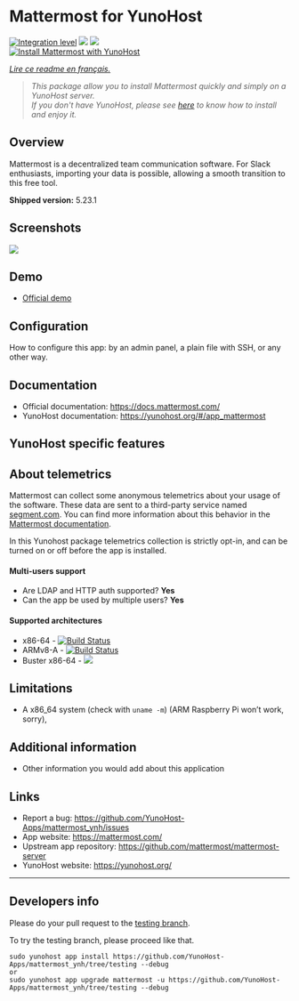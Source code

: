 # Mattermost for YunoHost

[![Integration level](https://dash.yunohost.org/integration/mattermost.svg)](https://dash.yunohost.org/appci/app/mattermost) ![](https://ci-apps.yunohost.org/ci/badges/mattermost.status.svg) ![](https://ci-apps.yunohost.org/ci/badges/mattermost.maintain.svg)   
[![Install Mattermost with YunoHost](https://install-app.yunohost.org/install-with-yunohost.png)](https://install-app.yunohost.org/?app=mattermost)

*[Lire ce readme en français.](./README_fr.md)*

> *This package allow you to install Mattermost quickly and simply on a YunoHost server.  
If you don't have YunoHost, please see [here](https://yunohost.org/#/install) to know how to install and enjoy it.*

## Overview

Mattermost is a decentralized team communication software. For Slack enthusiasts, importing your data is possible, allowing a smooth transition to this free tool.

**Shipped version:** 5.23.1

## Screenshots

![](https://user-images.githubusercontent.com/13119842/56807911-1bf66f00-67fe-11e9-9b7b-96ce9ceab645.png)

## Demo

* [Official demo](https://mattermost.com/demo/)

## Configuration

How to configure this app: by an admin panel, a plain file with SSH, or any other way.

## Documentation

 * Official documentation: https://docs.mattermost.com/
 * YunoHost documentation: https://yunohost.org/#/app_mattermost

## YunoHost specific features

## About telemetrics

Mattermost can collect some anonymous telemetrics about your usage of the software. These data are sent to a third-party service named [segment.com](https://segment.com/).
You can find more information about this behavior in the [Mattermost documentation](https://docs.mattermost.com/administration/telemetry.html).

In this Yunohost package telemetrics collection is strictly opt-in, and can be turned on or off before the app is installed.

#### Multi-users support

* Are LDAP and HTTP auth supported? **Yes**
* Can the app be used by multiple users? **Yes**

#### Supported architectures

* x86-64 - [![Build Status](https://ci-apps.yunohost.org/ci/logs/mattermost%20%28Apps%29.svg)](https://ci-apps.yunohost.org/ci/apps/mattermost/)
* ARMv8-A - [![Build Status](https://ci-apps-arm.yunohost.org/ci/logs/mattermost%20%28Apps%29.svg)](https://ci-apps-arm.yunohost.org/ci/apps/mattermost/)
* Buster x86-64 - [![](https://ci-buster.nohost.me/ci/logs/mattermost%20%28Apps%29.svg)](https://ci-buster.nohost.me/ci/apps/mattermost/)

## Limitations

* A x86_64 system (check with `uname -m`) (ARM Raspberry Pi won’t work, sorry),

## Additional information

* Other information you would add about this application

## Links

 * Report a bug: https://github.com/YunoHost-Apps/mattermost_ynh/issues
 * App website: https://mattermost.com/
 * Upstream app repository: https://github.com/mattermost/mattermost-server
 * YunoHost website: https://yunohost.org/

---

Developers info
----------------

Please do your pull request to the [testing branch](https://github.com/YunoHost-Apps/mattermost_ynh/tree/testing).

To try the testing branch, please proceed like that.
```
sudo yunohost app install https://github.com/YunoHost-Apps/mattermost_ynh/tree/testing --debug
or
sudo yunohost app upgrade mattermost -u https://github.com/YunoHost-Apps/mattermost_ynh/tree/testing --debug
```
